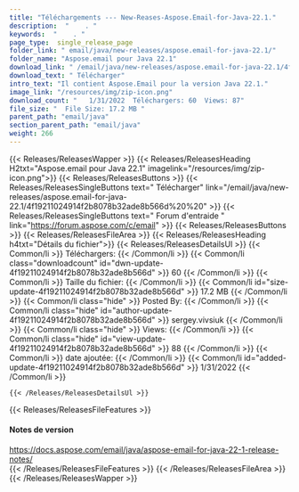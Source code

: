 ```yaml
---
title: "Téléchargements --- New-Reases-Aspose.Email-for-Java-22.1." 
description:  "    . " 
keywords:  "    . " 
page_type:  single_release_page
folder_link: " email/java/new-releases/aspose.email-for-java-22.1/"
folder_name: "Aspose.email pour Java 22.1"
download_link: " /email/java/new-releases/aspose.email-for-java-22.1/4f19211024914f2b8078b32ade8b566d"
download_text: " Télécharger"
intro_text: "Il contient Aspose.Email pour la version Java 22.1."
image_link: "/resources/img/zip-icon.png"
download_count: "   1/31/2022  Téléchargers: 60  Views: 87"
file_size: "  File Size: 17.2 MB "
parent_path: "email/java"
section_parent_path: "email/java"
weight: 266
---
```


{{< Releases/ReleasesWapper >}}
  {{< Releases/ReleasesHeading H2txt="Aspose.email pour Java 22.1" imagelink="/resources/img/zip-icon.png">}}
  {{< Releases/ReleasesButtons >}}
    {{< Releases/ReleasesSingleButtons text=" Télécharger" link="/email/java/new-releases/aspose.email-for-java-22.1/4f19211024914f2b8078b32ade8b566d%20%20" >}}
    {{< Releases/ReleasesSingleButtons text=" Forum d'entraide " link="https://forum.aspose.com/c/email" >}}
  {{< Releases/ReleasesButtons >}}
  {{< Releases/ReleasesFileArea >}}
    {{< Releases/ReleasesHeading h4txt="Détails du fichier">}}
    {{< Releases/ReleasesDetailsUl >}}
            {{< Common/li  >}} Téléchargers: {{< /Common/li >}} 
      {{< Common/li class="downloadcount" id="dwn-update-4f19211024914f2b8078b32ade8b566d" >}} 60 {{< /Common/li >}} 
      {{< Common/li  >}} Taille du fichier: {{< /Common/li >}} 
      {{< Common/li id="size-update-4f19211024914f2b8078b32ade8b566d" >}} 17.2 MB {{< /Common/li >}} 
      {{< Common/li  class="hide" >}} Posted By: {{< /Common/li >}} 
      {{< Common/li class="hide" id="author-update-4f19211024914f2b8078b32ade8b566d" >}} sergey.vivsiuk {{< /Common/li >}} 
      {{< Common/li class="hide"  >}} Views: {{< /Common/li >}} 
      {{< Common/li class="hide" id="view-update-4f19211024914f2b8078b32ade8b566d" >}} 88 {{< /Common/li >}} 
      {{< Common/li  >}} date ajoutée: {{< /Common/li >}} 
      {{< Common/li id="added-update-4f19211024914f2b8078b32ade8b566d" >}} 1/31/2022 {{< /Common/li >}} 

    {{< /Releases/ReleasesDetailsUl >}}

  {{< Releases/ReleasesFileFeatures >}}
      <h4>Notes de version</h4><div><a href="https://docs.aspose.com/email/java/aspose-email-for-java-22-1-release-notes/">https://docs.aspose.com/email/java/aspose-email-for-java-22-1-release-notes/</a></div>
  {{< /Releases/ReleasesFileFeatures >}}
 {{< /Releases/ReleasesFileArea >}}
{{< /Releases/ReleasesWapper >}}



